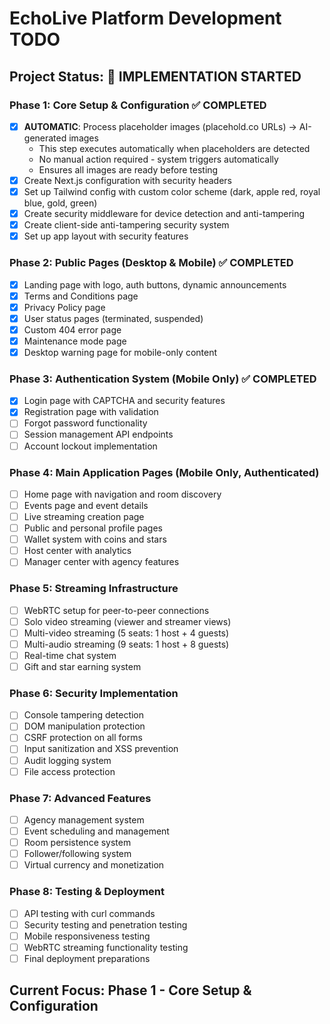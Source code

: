 # EchoLive Platform Development TODO

## Project Status: 🚀 IMPLEMENTATION STARTED

### Phase 1: Core Setup & Configuration ✅ COMPLETED
- [x] **AUTOMATIC**: Process placeholder images (placehold.co URLs) → AI-generated images
  - This step executes automatically when placeholders are detected
  - No manual action required - system triggers automatically
  - Ensures all images are ready before testing
- [x] Create Next.js configuration with security headers
- [x] Set up Tailwind config with custom color scheme (dark, apple red, royal blue, gold, green)
- [x] Create security middleware for device detection and anti-tampering
- [x] Create client-side anti-tampering security system
- [x] Set up app layout with security features

### Phase 2: Public Pages (Desktop & Mobile) ✅ COMPLETED
- [x] Landing page with logo, auth buttons, dynamic announcements
- [x] Terms and Conditions page
- [x] Privacy Policy page
- [x] User status pages (terminated, suspended)
- [x] Custom 404 error page
- [x] Maintenance mode page
- [x] Desktop warning page for mobile-only content

### Phase 3: Authentication System (Mobile Only) ✅ COMPLETED
- [x] Login page with CAPTCHA and security features
- [x] Registration page with validation
- [ ] Forgot password functionality
- [ ] Session management API endpoints
- [ ] Account lockout implementation

### Phase 4: Main Application Pages (Mobile Only, Authenticated)
- [ ] Home page with navigation and room discovery
- [ ] Events page and event details
- [ ] Live streaming creation page
- [ ] Public and personal profile pages
- [ ] Wallet system with coins and stars
- [ ] Host center with analytics
- [ ] Manager center with agency features

### Phase 5: Streaming Infrastructure
- [ ] WebRTC setup for peer-to-peer connections
- [ ] Solo video streaming (viewer and streamer views)
- [ ] Multi-video streaming (5 seats: 1 host + 4 guests)
- [ ] Multi-audio streaming (9 seats: 1 host + 8 guests)
- [ ] Real-time chat system
- [ ] Gift and star earning system

### Phase 6: Security Implementation
- [ ] Console tampering detection
- [ ] DOM manipulation protection
- [ ] CSRF protection on all forms
- [ ] Input sanitization and XSS prevention
- [ ] Audit logging system
- [ ] File access protection

### Phase 7: Advanced Features
- [ ] Agency management system
- [ ] Event scheduling and management
- [ ] Room persistence system
- [ ] Follower/following system
- [ ] Virtual currency and monetization

### Phase 8: Testing & Deployment
- [ ] API testing with curl commands
- [ ] Security testing and penetration testing
- [ ] Mobile responsiveness testing
- [ ] WebRTC streaming functionality testing
- [ ] Final deployment preparations

## Current Focus: Phase 1 - Core Setup & Configuration